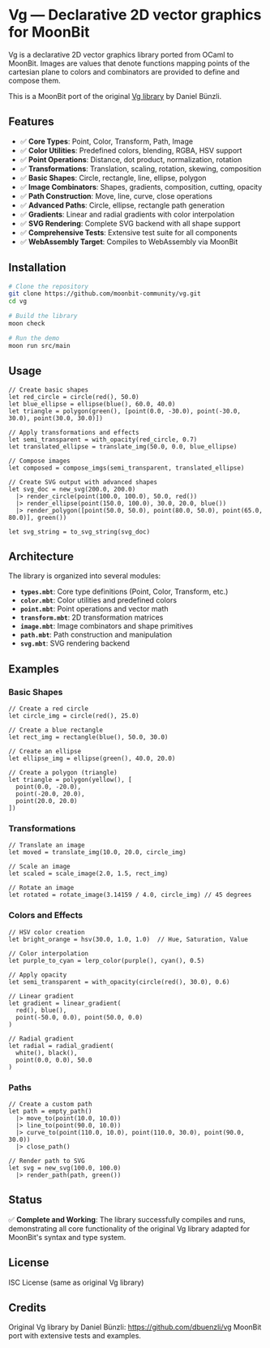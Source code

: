 # Vg — Declarative 2D vector graphics for MoonBit

Vg is a declarative 2D vector graphics library ported from OCaml to MoonBit. Images are values that denote functions mapping points of the cartesian plane to colors and combinators are provided to define and compose them.

This is a MoonBit port of the original [Vg library](https://github.com/dbuenzli/vg) by Daniel Bünzli.

## Features

- ✅ **Core Types**: Point, Color, Transform, Path, Image
- ✅ **Color Utilities**: Predefined colors, blending, RGBA, HSV support
- ✅ **Point Operations**: Distance, dot product, normalization, rotation
- ✅ **Transformations**: Translation, scaling, rotation, skewing, composition
- ✅ **Basic Shapes**: Circle, rectangle, line, ellipse, polygon
- ✅ **Image Combinators**: Shapes, gradients, composition, cutting, opacity
- ✅ **Path Construction**: Move, line, curve, close operations
- ✅ **Advanced Paths**: Circle, ellipse, rectangle path generation
- ✅ **Gradients**: Linear and radial gradients with color interpolation
- ✅ **SVG Rendering**: Complete SVG backend with all shape support
- ✅ **Comprehensive Tests**: Extensive test suite for all components
- ✅ **WebAssembly Target**: Compiles to WebAssembly via MoonBit

## Installation

```bash
# Clone the repository
git clone https://github.com/moonbit-community/vg.git
cd vg

# Build the library
moon check

# Run the demo
moon run src/main
```

## Usage

```moonbit
// Create basic shapes
let red_circle = circle(red(), 50.0)
let blue_ellipse = ellipse(blue(), 60.0, 40.0)
let triangle = polygon(green(), [point(0.0, -30.0), point(-30.0, 30.0), point(30.0, 30.0)])

// Apply transformations and effects
let semi_transparent = with_opacity(red_circle, 0.7)
let translated_ellipse = translate_img(50.0, 0.0, blue_ellipse)

// Compose images
let composed = compose_imgs(semi_transparent, translated_ellipse)

// Create SVG output with advanced shapes
let svg_doc = new_svg(200.0, 200.0)
  |> render_circle(point(100.0, 100.0), 50.0, red())
  |> render_ellipse(point(150.0, 100.0), 30.0, 20.0, blue())
  |> render_polygon([point(50.0, 50.0), point(80.0, 50.0), point(65.0, 80.0)], green())

let svg_string = to_svg_string(svg_doc)
```

## Architecture

The library is organized into several modules:

- **`types.mbt`**: Core type definitions (Point, Color, Transform, etc.)
- **`color.mbt`**: Color utilities and predefined colors
- **`point.mbt`**: Point operations and vector math
- **`transform.mbt`**: 2D transformation matrices
- **`image.mbt`**: Image combinators and shape primitives
- **`path.mbt`**: Path construction and manipulation
- **`svg.mbt`**: SVG rendering backend

## Examples

### Basic Shapes
```moonbit
// Create a red circle
let circle_img = circle(red(), 25.0)

// Create a blue rectangle
let rect_img = rectangle(blue(), 50.0, 30.0)

// Create an ellipse
let ellipse_img = ellipse(green(), 40.0, 20.0)

// Create a polygon (triangle)
let triangle = polygon(yellow(), [
  point(0.0, -20.0), 
  point(-20.0, 20.0), 
  point(20.0, 20.0)
])
```

### Transformations
```moonbit
// Translate an image
let moved = translate_img(10.0, 20.0, circle_img)

// Scale an image
let scaled = scale_image(2.0, 1.5, rect_img)

// Rotate an image
let rotated = rotate_image(3.14159 / 4.0, circle_img) // 45 degrees
```

### Colors and Effects
```moonbit
// HSV color creation
let bright_orange = hsv(30.0, 1.0, 1.0)  // Hue, Saturation, Value

// Color interpolation
let purple_to_cyan = lerp_color(purple(), cyan(), 0.5)

// Apply opacity
let semi_transparent = with_opacity(circle(red(), 30.0), 0.6)

// Linear gradient
let gradient = linear_gradient(
  red(), blue(), 
  point(-50.0, 0.0), point(50.0, 0.0)
)

// Radial gradient
let radial = radial_gradient(
  white(), black(),
  point(0.0, 0.0), 50.0
)
```

### Paths
```moonbit
// Create a custom path
let path = empty_path()
  |> move_to(point(10.0, 10.0))
  |> line_to(point(90.0, 10.0))
  |> curve_to(point(110.0, 10.0), point(110.0, 30.0), point(90.0, 30.0))
  |> close_path()

// Render path to SVG
let svg = new_svg(100.0, 100.0)
  |> render_path(path, green())
```

## Status

✅ **Complete and Working**: The library successfully compiles and runs, demonstrating all core functionality of the original Vg library adapted for MoonBit's syntax and type system.

## License

ISC License (same as original Vg library)

## Credits

Original Vg library by Daniel Bünzli: https://github.com/dbuenzli/vg
MoonBit port with extensive tests and examples.